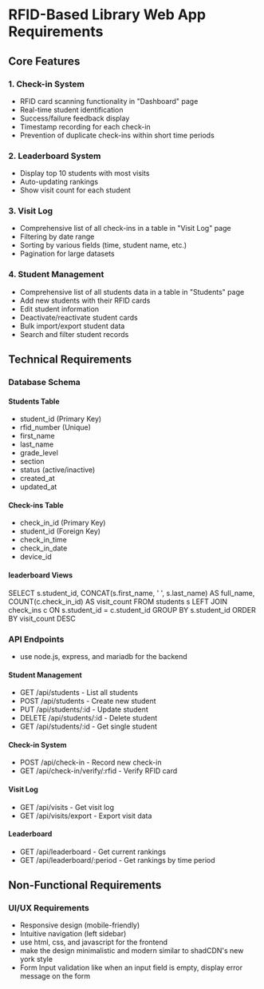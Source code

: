 # RFID-Based Library Web App Requirements

## Core Features

### 1. Check-in System
- RFID card scanning functionality in "Dashboard" page
- Real-time student identification
- Success/failure feedback display
- Timestamp recording for each check-in
- Prevention of duplicate check-ins within short time periods

### 2. Leaderboard System
- Display top 10 students with most visits
- Auto-updating rankings
- Show visit count for each student

### 3. Visit Log
- Comprehensive list of all check-ins in a table in "Visit Log" page
- Filtering by date range
- Sorting by various fields (time, student name, etc.)
- Pagination for large datasets

### 4. Student Management
- Comprehensive list of all students data in a table in "Students" page
- Add new students with their RFID cards
- Edit student information
- Deactivate/reactivate student cards
- Bulk import/export student data
- Search and filter student records

## Technical Requirements

### Database Schema

#### Students Table
- student_id (Primary Key)
- rfid_number (Unique)
- first_name
- last_name
- grade_level
- section
- status (active/inactive)
- created_at
- updated_at

#### Check-ins Table
- check_in_id (Primary Key)
- student_id (Foreign Key)
- check_in_time
- check_in_date
- device_id

#### leaderboard Views
SELECT 
    s.student_id,
    CONCAT(s.first_name, ' ', s.last_name) AS full_name,
    COUNT(c.check_in_id) AS visit_count
FROM students s
LEFT JOIN check_ins c ON s.student_id = c.student_id
GROUP BY s.student_id
ORDER BY visit_count DESC 

### API Endpoints
- use node.js, express, and mariadb for the backend

#### Student Management
- GET /api/students - List all students
- POST /api/students - Create new student
- PUT /api/students/:id - Update student
- DELETE /api/students/:id - Delete student
- GET /api/students/:id - Get single student

#### Check-in System
- POST /api/check-in - Record new check-in
- GET /api/check-in/verify/:rfid - Verify RFID card

#### Visit Log
- GET /api/visits - Get visit log
- GET /api/visits/export - Export visit data

#### Leaderboard
- GET /api/leaderboard - Get current rankings
- GET /api/leaderboard/:period - Get rankings by time period

## Non-Functional Requirements

### UI/UX Requirements
- Responsive design (mobile-friendly)
- Intuitive navigation (left sidebar)
- use html, css, and javascript for the frontend
- make the design minimalistic and modern similar to shadCDN's new york style
- Form Input validation like when an input field is empty, display error message on the form
